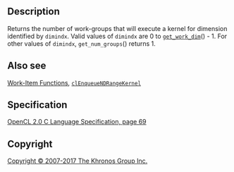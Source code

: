 
## Description

Returns the number of work-groups that will execute a kernel for
dimension identified by `dimindx`. Valid values of `dimindx` are 0 to
[`get_work_dim`](get_work_dim.html)() - 1. For other values of
`dimindx`, `get_num_groups`() returns 1.

## Also see

[Work-Item Functions](workItemFunctions.html),
[`clEnqueueNDRangeKernel`](clEnqueueNDRangeKernel.html)

## Specification

[OpenCL 2.0 C Language Specification, page
69](https://www.khronos.org/registry/cl/specs/opencl-2.0-openclc.pdf#page=69)

## Copyright

[Copyright © 2007-2017 The Khronos Group Inc.](copyright.html)
